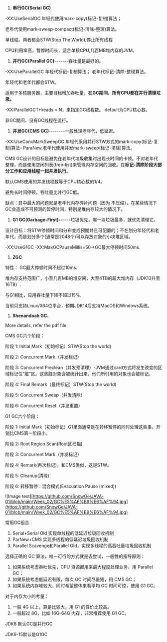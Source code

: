 1. **串行GC(Serial GC)**

-XX:UseSerialGC       年轻代使用mark-copy(标记-复制)算法；

老年代使用mark-sweep-compact(标记-清除-整理)算法。

单线程。两者都会STW(Stop The World),停止所有线程

CPU利用率高，暂停时间长，适合单核CPU,几百MB堆内存的JVM。

1. **并行GC(Parallel GC)**-------吞吐量是最好的。

-XX:UseParallelGC    年轻代标记-复制算法； 老年代标记-清除-整理算法。

年轻代和老年代都会STW。

适用于多核服务器，主要目标增加吞吐量，**在GC期间，所有CPU都在并行清理垃圾。**

-XX:ParallelGCTHreads = N，来指定GC线程数。 default为CPU核心数。

非GC期间，没有GC线程在运行。

1. **并发GC(CMS GC)**--------一般处理老年代，低延迟。

-XX:UseConcMarkSweepGC    年轻代采用并行STW方式的mark-copy(标记-复制)算法-       ParaNew,老年代使用并发mark-sweep(标记-清除)算法。

CMS GC设计的目标是避免在老年代垃圾收集时出现长时间的卡顿。不对老年代整理，而是使用空闲列表(free-list)来管理内存空间的回收。在**标记-清除阶段大部分工作和应用线程一起并发执行**。

默认CMS使用的并发线程数等于CPU核心数的1/4。

避免长时间停顿，吞吐量比并行GC低。

缺点：其中最大的问题就是老年代内存碎片问题（因为 不压缩），在某些情况下GC会造成不可预测的暂停时间，特别是堆内存较大的情况下。

1. **G1 GC(Garbage-First)-**-----垃圾优先，哪一块垃圾最多，就优先清理它。

设计目标：将STW停顿时间和分布变成预期并且可配置的；不在划分年轻代和老年代，而是划分多个(通常是2048个)可以存放对象的小块堆区域。

-XX:UseG1GC   -XX:MaxGCPauseMillis=50->GC最大停顿时间50ms.

1. **ZGC**

特性： GC最大停顿时间不超过10ms.

堆内存支持范围广，小至几百MB的堆空间，大至4TB的超大堆内存（JDK13升至16TB）.

与G1相比，应用吞吐量下降不超过15%.

当前只支持Linux/X64位平台，预期JDK14后支持MacOS和Windows系统。

1. **Shenandoah GC.**

More details, refer the pdf file.


CMS GC六个阶段：

阶段 1: Initial Mark（初始标记）STW(Stop the world)

阶段 2: Concurrent Mark（并发标记）

阶段 3: Concurrent Preclean（并发预清理）-JVM通过card方式将发生改变的区域标记位“脏”区。这些脏对象会被统计出来，他们所引用的对象也会被标记。

阶段 4: Final Remark（最终标记）STW(Stop the world)

阶段 5: Concurrent Sweep（并发清除）

阶段 6: Concurrent Reset（并发重置）

G1 GC六个阶段：

阶段 1: Initial Mark（初始标记）G1里面通常是在转移暂停的同时处理这些事。开销比CMS第一阶段小。

阶段 2: Root Region Scan(Root区扫描)

阶段 3: Concurrent Mark（并发标记）

阶段 4: Remark(再次标记)，和CMS类似，这是STW。

阶段 5: Cleanup(清理)

阶段 6: 转移暂停：混合模式(Evacuation Pause (mixed))

![Image text][https://github.com/SnowGe/JAVA-01/blob/main/Week_02/GC%E5%AF%B9%E6%AF%94.jpg](https://github.com/SnowGe/JAVA-01/blob/main/Week_02/GC%E5%AF%B9%E6%AF%94.jpg)

常用GC组合

1. Serial+Serial Old 实现单线程的低延迟垃圾回收机制
2. ParNew+CMS 实现多线程的低延迟垃圾回收机制
3. Parallel Scavenge和Parallel Old，实现多线程的高吞吐量垃圾回收机制

选择正确的 GC 算法，唯一可行的方式就是去尝试，一般性的指导原则：

1. 如果系统考虑吞吐优先，CPU 资源都用来最大程度处理业务，用 Parallel GC；
1. 如果系统考虑低延迟有限，每次 GC 时间尽量短，用 CMS GC；
1. 如果系统内存堆较大，同时希望整体来看平均 GC 时间可控，使用 G1 GC。

对于内存大小的考量：

1. 一般 4G 以上，算是比较大，用 G1 的性价比较高。
1. 一般超过 8G，比如 16G-64G 内存，非常推荐使用 G1 GC。

JDK8 默认GC是并行GC

JDK9-15默认是G1GC




